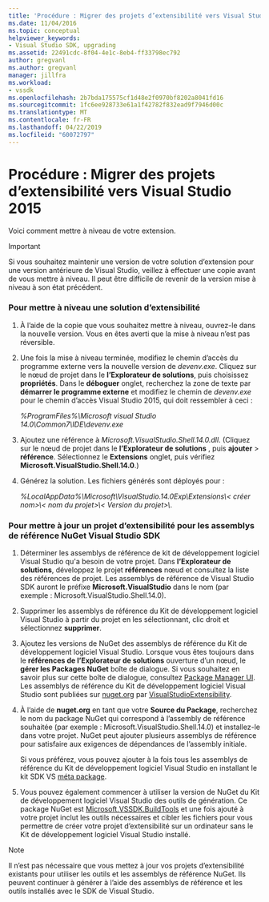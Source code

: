 ```yaml
---
title: 'Procédure : Migrer des projets d’extensibilité vers Visual Studio 2015 | Microsoft Docs'
ms.date: 11/04/2016
ms.topic: conceptual
helpviewer_keywords:
- Visual Studio SDK, upgrading
ms.assetid: 22491cdc-8f04-4e1c-8eb4-ff33798ec792
author: gregvanl
ms.author: gregvanl
manager: jillfra
ms.workload:
- vssdk
ms.openlocfilehash: 2b7bda175575cf1d48e2f0970bf8202a8041fd16
ms.sourcegitcommit: 1fc6ee928733e61a1f42782f832ead9f7946d00c
ms.translationtype: MT
ms.contentlocale: fr-FR
ms.lasthandoff: 04/22/2019
ms.locfileid: "60072797"
---
```

# <a name="how-to-migrate-extensibility-projects-to-visual-studio-2015"></a>Procédure : Migrer des projets d’extensibilité vers Visual Studio 2015
Voici comment mettre à niveau de votre extension.

> [!IMPORTANT]
>  Si vous souhaitez maintenir une version de votre solution d’extension pour une version antérieure de Visual Studio, veillez à effectuer une copie avant de vous mettre à niveau. Il peut être difficile de revenir de la version mise à niveau à son état précédent.

### <a name="to-upgrade-an-extensibility-solution"></a>Pour mettre à niveau une solution d’extensibilité

1. À l’aide de la copie que vous souhaitez mettre à niveau, ouvrez-le dans la nouvelle version. Vous en êtes averti que la mise à niveau n’est pas réversible.

2. Une fois la mise à niveau terminée, modifiez le chemin d’accès du programme externe vers la nouvelle version de *devenv.exe*. Cliquez sur le nœud de projet dans le **l’Explorateur de solutions**, puis choisissez **propriétés**. Dans le **déboguer** onglet, recherchez la zone de texte par **démarrer le programme externe** et modifiez le chemin de *devenv.exe* pour le chemin d’accès Visual Studio 2015, qui doit ressembler à ceci :

     *%ProgramFiles%\Microsoft visual Studio 14.0\Common7\IDE\devenv.exe*

3. Ajoutez une référence à *Microsoft.VisualStudio.Shell.14.0.dll*. (Cliquez sur le nœud de projet dans le **l’Explorateur de solutions** , puis **ajouter** > **référence**. Sélectionnez le **Extensions** onglet, puis vérifiez **Microsoft.VisualStudio.Shell.14.0**.)

4. Générez la solution. Les fichiers générés sont déployés pour :

     *%LocalAppData%\Microsoft\VisualStudio.14.0Exp\Extensions\\< créer nom\>\\< nom du projet\>\\< Version du projet\>\\*.

### <a name="to-update-an-extensibility-project-to-nuget-vs-sdk-reference-assemblies"></a>Pour mettre à jour un projet d’extensibilité pour les assemblys de référence NuGet Visual Studio SDK

1. Déterminer les assemblys de référence de kit de développement logiciel Visual Studio qu'a besoin de votre projet.  Dans **l’Explorateur de solutions**, développez le projet **références** nœud et consultez la liste des références de projet.  Les assemblys de référence de Visual Studio SDK auront le préfixe **Microsoft.VisualStudio** dans le nom (par exemple : Microsoft.VisualStudio.Shell.14.0).

2. Supprimer les assemblys de référence du Kit de développement logiciel Visual Studio à partir du projet en les sélectionnant, clic droit et sélectionnez **supprimer**.

3. Ajoutez les versions de NuGet des assemblys de référence du Kit de développement logiciel Visual Studio.  Lorsque vous êtes toujours dans le **références de l’Explorateur de solutions** ouverture d’un nœud, le **gérer les Packages NuGet** boîte de dialogue.  Si vous souhaitez en savoir plus sur cette boîte de dialogue, consultez [Package Manager UI](/NuGet/Tools/Package-Manager-UI). Les assemblys de référence du Kit de développement logiciel Visual Studio sont publiées sur [nuget.org](http://www.nuget.org) par [VisualStudioExtensibility](http://www.nuget.org/profiles/VisualStudioExtensibility).

4. À l’aide de **nuget.org** en tant que votre **Source du Package**, recherchez le nom du package NuGet qui correspond à l’assembly de référence souhaitée (par exemple : Microsoft.VisualStudio.Shell.14.0) et installez-le dans votre projet.  NuGet peut ajouter plusieurs assemblys de référence pour satisfaire aux exigences de dépendances de l’assembly initiale.

     Si vous préférez, vous pouvez ajouter à la fois tous les assemblys de référence du Kit de développement logiciel Visual Studio en installant le kit SDK VS [méta package](http://www.nuget.org/packages/VSSDK_Reference_Assemblies).

5. Vous pouvez également commencer à utiliser la version de NuGet du Kit de développement logiciel Visual Studio des outils de génération. Ce package NuGet est [Microsoft.VSSDK.BuildTools](http://www.nuget.org/packages/Microsoft.VSSDK.BuildTools) et une fois ajouté à votre projet inclut les outils nécessaires et cibler les fichiers pour vous permettre de créer votre projet d’extensibilité sur un ordinateur sans le Kit de développement logiciel Visual Studio installé.

> [!NOTE]
>  Il n’est pas nécessaire que vous mettez à jour vos projets d’extensibilité existants pour utiliser les outils et les assemblys de référence NuGet.  Ils peuvent continuer à générer à l’aide des assemblys de référence et les outils installés avec le SDK de Visual Studio.